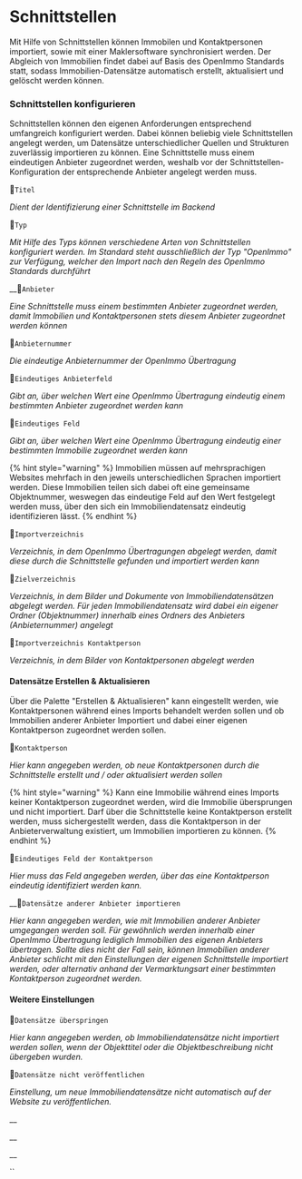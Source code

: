 # Schnittstellen

Mit Hilfe von Schnittstellen können Immobilen und Kontaktpersonen importiert, sowie mit einer Maklersoftware synchronisiert werden. Der Abgleich von Immobilien findet dabei auf Basis des OpenImmo Standards statt, sodass Immobilien-Datensätze automatisch erstellt, aktualisiert und gelöscht werden können.

### Schnittstellen konfigurieren

Schnittstellen können den eigenen Anforderungen entsprechend umfangreich konfiguriert werden. Dabei können beliebig viele Schnittstellen angelegt werden, um Datensätze unterschiedlicher Quellen und Strukturen zuverlässig importieren zu können. Eine Schnittstelle muss einem eindeutigen Anbieter zugeordnet werden, weshalb vor der Schnittstellen-Konfiguration der entsprechende Anbieter angelegt werden muss.

🔹`Titel`

_Dient der Identifizierung einer Schnittstelle im Backend_

🔹`Typ`

_Mit Hilfe des Typs können verschiedene Arten von Schnittstellen konfiguriert werden. Im Standard steht ausschließlich der Typ "OpenImmo" zur Verfügung, welcher den Import nach den Regeln des OpenImmo Standards durchführt_

\_\_🔹`Anbieter`

_Eine Schnittstelle muss einem bestimmten Anbieter zugeordnet werden, damit Immobilien und Kontaktpersonen stets diesem Anbieter zugeordnet werden können_

🔹`Anbieternummer`

_Die eindeutige Anbieternummer der OpenImmo Übertragung_

🔹`Eindeutiges Anbieterfeld`

_Gibt an, über welchen Wert eine OpenImmo Übertragung eindeutig einem bestimmten Anbieter zugeordnet werden kann_

🔹`Eindeutiges Feld`

_Gibt an, über welchen Wert eine OpenImmo Übertragung eindeutig einer bestimmten Immobilie zugeordnet werden kann_

{% hint style="warning" %}
Immobilien müssen auf mehrsprachigen Websites mehrfach in den jeweils unterschiedlichen Sprachen importiert werden. Diese Immobilien teilen sich dabei oft eine gemeinsame Objektnummer, weswegen das eindeutige Feld auf den Wert festgelegt werden muss, über den sich ein Immobiliendatensatz eindeutig identifizieren lässt.
{% endhint %}

🔹`Importverzeichnis`

_Verzeichnis, in dem OpenImmo Übertragungen abgelegt werden, damit diese durch die Schnittstelle gefunden und importiert werden kann_

🔹`Zielverzeichnis`

_Verzeichnis, in dem Bilder und Dokumente von Immobiliendatensätzen abgelegt werden. Für jeden Immobiliendatensatz wird dabei ein eigener Ordner \(Objektnummer\) innerhalb eines Ordners des Anbieters \(Anbieternummer\) angelegt_

🔹`Importverzeichnis Kontaktperson`

_Verzeichnis, in dem Bilder von Kontaktpersonen abgelegt werden_

#### Datensätze Erstellen & Aktualisieren

Über die Palette "Erstellen & Aktualisieren" kann eingestellt werden, wie Kontaktpersonen während eines Imports behandelt werden sollen und ob Immobilien anderer Anbieter Importiert und dabei einer eigenen Kontaktperson zugeordnet werden sollen.

🔹`Kontaktperson`

_Hier kann angegeben werden, ob neue Kontaktpersonen durch die Schnittstelle erstellt und / oder aktualisiert werden sollen_

{% hint style="warning" %}
Kann eine Immobilie während eines Imports keiner Kontaktperson zugeordnet werden, wird die Immobilie übersprungen und nicht importiert. Darf über die Schnittstelle keine Kontaktperson erstellt werden, muss sichergestellt werden, dass die Kontaktperson in der Anbieterverwaltung existiert, um Immobilien importieren zu können.
{% endhint %}

🔹`Eindeutiges Feld der Kontaktperson`

_Hier muss das Feld angegeben werden, über das eine Kontaktperson eindeutig identifiziert werden kann._

 __🔹`Datensätze anderer Anbieter importieren`

_Hier kann angegeben werden, wie mit Immobilien anderer Anbieter umgegangen werden soll. Für gewöhnlich werden innerhalb einer OpenImmo Übertragung lediglich Immobilien des eigenen Anbieters übertragen. Sollte dies nicht der Fall sein, können Immobilien anderer Anbieter schlicht mit den Einstellungen der eigenen Schnittstelle importiert werden, oder alternativ anhand der Vermarktungsart einer bestimmten Kontaktperson zugeordnet werden._

#### Weitere Einstellungen

🔹`Datensätze überspringen`

_Hier kann angegeben werden, ob Immobiliendatensätze nicht importiert werden sollen, wenn der Objekttitel oder die Objektbeschreibung nicht übergeben wurden._

🔹`Datensätze nicht veröffentlichen`

_Einstellung, um neue Immobiliendatensätze nicht automatisch auf der Website zu veröffentlichen._

\_\_

\_\_

\_\_

\`\`

